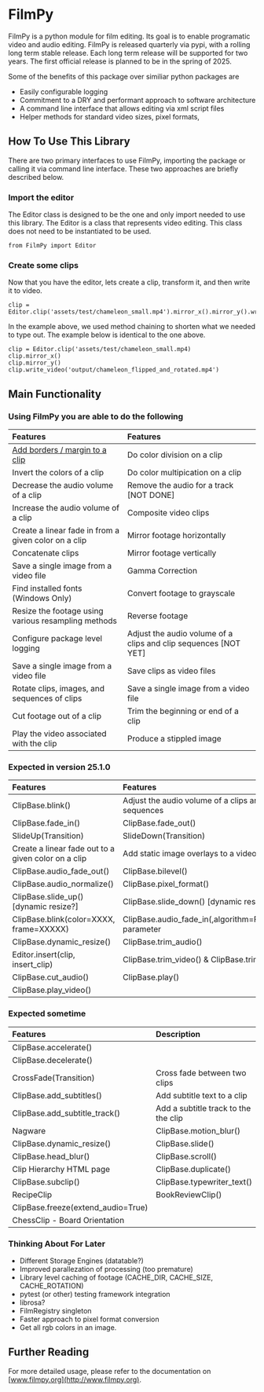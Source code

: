 # FilmPy
FilmPy is a python module for film editing. 
Its goal is to enable programatic video and audio editing. FilmPy is released quarterly via pypi, with a rolling long term stable release. 
Each long term release will be supported for two years. The first official release is planned to be in the spring of 2025. 

Some of the benefits of this package over similiar python packages are
* Easily configurable logging
* Commitment to a DRY and performant approach to software architecture
* A command line interface that allows editing via xml script files
* Helper methods for standard video sizes, pixel formats, 

## How To Use This Library
There are two primary interfaces to use FilmPy, importing the package or calling it via command line interface. 
These two approaches are briefly described below. 

### Import the editor
The Editor class is designed to be the one and only import needed to use this library. 
The Editor is a class that represents video editing. 
This class does not need to be instantiated to be used.

`from FilmPy import Editor`

### Create some clips 
Now that you have the editor, lets create a clip, transform it, and then write it to video. 

```
clip = Editor.clip('assets/test/chameleon_small.mp4').mirror_x().mirror_y().write_video('output/chameleon_flipped_and_rotated.mp4')
```

In the example above, we used method chaining to shorten what we needed to type out. The example below is identical to the one above. 

```
clip = Editor.clip('assets/test/chameleon_small.mp4)
clip.mirror_x()
clip.mirror_y()
clip.write_video('output/chameleon_flipped_and_rotated.mp4')
```

## Main Functionality
### Using FilmPy you are able to do the following
| Features                                                                                           | Features                                |
| :--------                                                                                          | :---------------------                  |
| [Add borders / margin to a clip](http://filmpy.org/tutorials/adding-borders-to-a-clip.html)        | Do color division on a clip             |
| Invert the colors of a clip                                                                        | Do color multipication on a clip        |
| Decrease the audio volume of a clip                  | Remove the audio for a track [NOT DONE] |
| Increase the audio volume of a clip                  | Composite video clips                   |
| Create a linear fade in from a given color on a clip | Mirror footage horizontally             |
| Concatenate clips                                    | Mirror footage vertically               |
| Save a single image from a video file                | Gamma Correction                        |
| Find installed fonts (Windows Only)                  | Convert footage to grayscale            |
| Resize the footage using various resampling methods  | Reverse footage                         |
| Configure package level logging                      | Adjust the audio volume of a clips and clip sequences [NOT YET] |
| Save a single image from a video file                | Save clips as video files                                       |
| Rotate clips, images, and sequences of clips         | Save a single image from a video file                           |
| Cut footage out of a clip                            | Trim the beginning or end of a clip                             |
| Play the video associated with the clip              | Produce a stippled image                                        |

### Expected in version 25.1.0
| Features                                             | Features                                                 |
| :--------------------------------------------------- | :--------------------------------------------------------|
| ClipBase.blink()                                     | Adjust the audio volume of a clips and clip sequences    |
| ClipBase.fade_in()                                   | ClipBase.fade_out()                                      |
| SlideUp(Transition)                                  | SlideDown(Transition)                                    |
| Create a linear fade out to a given color on a clip  | Add static image overlays to a video clip                |
| ClipBase.audio_fade_out()                            | ClipBase.bilevel()                                       |
| ClipBase.audio_normalize()                           |  ClipBase.pixel_format()                                 |
| ClipBase.slide_up() [dynamic resize?]                | ClipBase.slide_down() [dynamic resize?]                  |
| ClipBase.blink(color=XXXX, frame=XXXXX)              | ClipBase.audio_fade_in(,algorithm=Fade.LINEAR) parameter |
| ClipBase.dynamic_resize()                            | ClipBase.trim_audio()                                    |
| Editor.insert(clip, insert_clip)                     | ClipBase.trim_video() & ClipBase.trim()                  |
| ClipBase.cut_audio()                                 | ClipBase.play()                                          |
| ClipBase.play_video()                                |                                         |

### Expected sometime 
| Features                                             | Description                                              |
| :--------------------------------------------------- | :--------------------------------------------------------|
| ClipBase.accelerate()                                |                                                          |
| ClipBase.decelerate()                                |                                                          |
| CrossFade(Transition)                                | Cross fade between two clips                             |
| ClipBase.add_subtitles()                             | Add subtitle text to a clip                              |
| ClipBase.add_subtitle_track()                        | Add a subtitle track to the the clip                     |
| Nagware                                              | ClipBase.motion_blur() |
| ClipBase.dynamic_resize()                            | ClipBase.slide() |
| ClipBase.head_blur() |ClipBase.scroll() |
| Clip Hierarchy HTML page | ClipBase.duplicate() |
| ClipBase.subclip() | ClipBase.typewriter_text() |
| RecipeClip | BookReviewClip() |
| ClipBase.freeze(extend_audio=True) | |
| ChessClip - Board Orientation || 


### Thinking About For Later
* Different Storage Engines (datatable?)
* Improved parallezation of processing (too premature)
* Library level caching of footage (CACHE_DIR, CACHE_SIZE, CACHE_ROTATION)
* pytest (or other) testing framework integration
* librosa?
* FilmRegistry singleton
* Faster approach to pixel format conversion
* Get all rgb colors in an image.
  
## Further Reading
 
For more detailed usage, please refer to the documentation on [www.filmpy.org](http://www.filmpy.org). 
